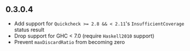 ## 0.3.0.4

- Add support for `Quickcheck >= 2.8 && < 2.11`'s `InsufficientCoverage` status result
- Drop support for GHC < 7.0 (require `Haskell2010` support)
- Prevent `maxDiscardRatio` from becoming zero
